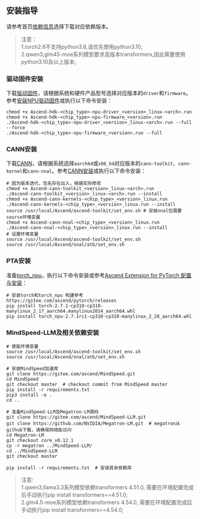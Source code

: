 ## 安装指导

请参考首页[依赖信息](../../README.md#版本配套表)选择下载对应依赖版本。

>注意：<br>
> 1.torch2.6不支持python3.8,请优先使用python3.10;<br>
> 2.qwen3,glm45-moe系列模型要求高版本transformers,因此需要使用python3.10及以上版本;<br>


### 驱动固件安装

下载[驱动固件](https://www.hiascend.com/hardware/firmware-drivers/community?product=4&model=26&cann=8.0.RC3.beta1&driver=1.0.27.alpha)，请根据系统和硬件产品型号选择对应版本的`driver`和`firmware`。参考[安装NPU驱动固件](https://www.hiascend.com/document/detail/zh/CANNCommunityEdition/80RC3alpha003/softwareinst/instg/instg_0005.html?Mode=PmIns&OS=Ubuntu&Software=cannToolKit)或执行以下命令安装：

```shell
chmod +x Ascend-hdk-<chip_type>-npu-driver_<version>_linux-<arch>.run
chmod +x Ascend-hdk-<chip_type>-npu-firmware_<version>.run
./Ascend-hdk-<chip_type>-npu-driver_<version>_linux-<arch>.run --full --force
./Ascend-hdk-<chip_type>-npu-firmware_<version>.run --full
```

### CANN安装

下载[CANN](https://www.hiascend.com/developer/download/community/result?module=cann)，请根据系统选择`aarch64`或`x86_64`对应版本的`cann-toolkit`、`cann-kernel`和`cann-nnal`。参考[CANN安装](https://www.hiascend.com/document/detail/zh/CANNCommunityEdition/80RC3alpha003/softwareinst/instg/instg_0001.html?Mode=PmIns&OS=Ubuntu&Software=cannToolKit)或执行以下命令安装：

```shell
# 因为版本迭代，包名存在出入，根据实际修改
chmod +x Ascend-cann-toolkit_<version>_linux-<arch>.run
./Ascend-cann-toolkit_<version>_linux-<arch>.run --install
chmod +x Ascend-cann-kernels-<chip_type>_<version>_linux.run
./Ascend-cann-kernels-<chip_type>_<version>_linux.run --install
source /usr/local/Ascend/ascend-toolkit/set_env.sh # 安装nnal包需要source环境变量
chmod +x Ascend-cann-nnal-<chip_type>_<version>_linux.run
./Ascend-cann-nnal-<chip_type>_<version>_linux.run --install
# 设置环境变量
source /usr/local/Ascend/ascend-toolkit/set_env.sh
source /usr/local/Ascend/nnal/atb/set_env.sh
```

### PTA安装

准备[torch_npu](https://www.hiascend.com/developer/download/community/result?module=pt)，执行以下命令安装或参考[Ascend Extension for PyTorch 配置与安装](https://www.hiascend.com/document/detail/zh/Pytorch/60RC2/configandinstg/instg/insg_0001.html)：

```shell
# 安装torch和torch_npu 构建参考 https://gitee.com/ascend/pytorch/releases
pip install torch-2.7.1-cp310-cp310-manylinux_2_17_aarch64.manylinux2014_aarch64.whl 
pip install torch_npu-2.7.1rc1-cp310-cp310-manylinux_2_28_aarch64.whl
```

### MindSpeed-LLM及相关依赖安装

```shell
# 使能环境变量
source /usr/local/Ascend/ascend-toolkit/set_env.sh
source /usr/local/Ascend/nnal/atb/set_env.sh

# 安装MindSpeed加速库
git clone https://gitee.com/ascend/MindSpeed.git
cd MindSpeed
git checkout master  # checkout commit from MindSpeed master
pip install -r requirements.txt 
pip3 install -e .
cd ..

# 准备MindSpeed-LLM及Megatron-LM源码
git clone https://gitee.com/ascend/MindSpeed-LLM.git 
git clone https://github.com/NVIDIA/Megatron-LM.git  # megatron从github下载，请确保网络能访问
cd Megatron-LM
git checkout core_v0.12.1
cp -r megatron ../MindSpeed-LLM/
cd ../MindSpeed-LLM
git checkout master

pip install -r requirements.txt  # 安装其余依赖库
```


> 注意:<br>
> 1.qwen3,llama3.3系列模型依赖transformers 4.51.0, 需要在环境配置完成后手动执行pip install transformers==4.51.0;<br>
> 2.glm4.5-moe系列模型依赖transformers 4.54.0, 需要在环境配置完成后手动执行pip install transformers==4.54.0;<br>
